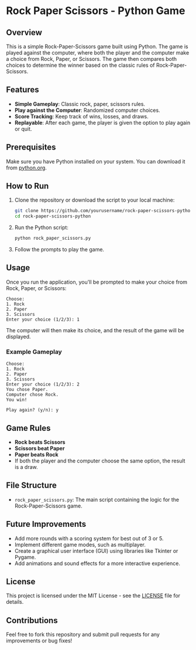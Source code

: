 # Rock Paper Scissors - Python Game

## Overview

This is a simple Rock-Paper-Scissors game built using Python. The game is played against the computer, where both the player and the computer make a choice from Rock, Paper, or Scissors. The game then compares both choices to determine the winner based on the classic rules of Rock-Paper-Scissors.

## Features

- **Simple Gameplay**: Classic rock, paper, scissors rules.
- **Play against the Computer**: Randomized computer choices.
- **Score Tracking**: Keep track of wins, losses, and draws.
- **Replayable**: After each game, the player is given the option to play again or quit.

## Prerequisites

Make sure you have Python installed on your system. You can download it from [python.org](https://www.python.org/).

## How to Run

1. Clone the repository or download the script to your local machine:
    ```bash
    git clone https://github.com/yourusername/rock-paper-scissors-python.git
    cd rock-paper-scissors-python
    ```

2. Run the Python script:
    ```bash
    python rock_paper_scissors.py
    ```

3. Follow the prompts to play the game.

## Usage

Once you run the application, you'll be prompted to make your choice from Rock, Paper, or Scissors:

```
Choose:
1. Rock
2. Paper
3. Scissors
Enter your choice (1/2/3): 1
```

The computer will then make its choice, and the result of the game will be displayed.

### Example Gameplay

```
Choose:
1. Rock
2. Paper
3. Scissors
Enter your choice (1/2/3): 2
You chose Paper.
Computer chose Rock.
You win!

Play again? (y/n): y
```

## Game Rules

- **Rock beats Scissors**
- **Scissors beat Paper**
- **Paper beats Rock**
- If both the player and the computer choose the same option, the result is a draw.

## File Structure

- `rock_paper_scissors.py`: The main script containing the logic for the Rock-Paper-Scissors game.

## Future Improvements

- Add more rounds with a scoring system for best out of 3 or 5.
- Implement different game modes, such as multiplayer.
- Create a graphical user interface (GUI) using libraries like Tkinter or Pygame.
- Add animations and sound effects for a more interactive experience.

## License

This project is licensed under the MIT License - see the [LICENSE](LICENSE) file for details.

## Contributions

Feel free to fork this repository and submit pull requests for any improvements or bug fixes!
